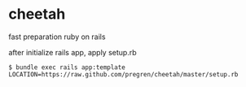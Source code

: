 # cheetah
fast preparation ruby on rails

after initialize rails app, apply setup.rb

```
$ bundle exec rails app:template LOCATION=https://raw.github.com/pregren/cheetah/master/setup.rb
```
